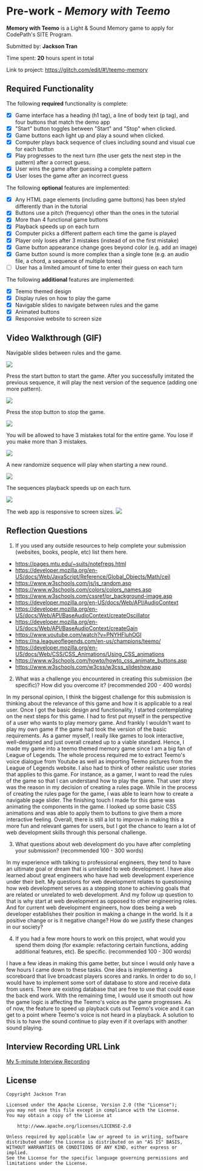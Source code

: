 # Pre-work - *Memory with Teemo*

**Memory with Teemo** is a Light & Sound Memory game to apply for CodePath's SITE Program. 

Submitted by: **Jackson Tran**

Time spent: **20** hours spent in total

Link to project: https://glitch.com/edit/#!/teemo-memory

## Required Functionality

The following **required** functionality is complete:

* [x] Game interface has a heading (h1 tag), a line of body text (p tag), and four buttons that match the demo app
* [x] "Start" button toggles between "Start" and "Stop" when clicked. 
* [x] Game buttons each light up and play a sound when clicked. 
* [x] Computer plays back sequence of clues including sound and visual cue for each button
* [x] Play progresses to the next turn (the user gets the next step in the pattern) after a correct guess. 
* [x] User wins the game after guessing a complete pattern
* [x] User loses the game after an incorrect guess

The following **optional** features are implemented:

* [x] Any HTML page elements (including game buttons) has been styled differently than in the tutorial
* [x] Buttons use a pitch (frequency) other than the ones in the tutorial
* [x] More than 4 functional game buttons
* [x] Playback speeds up on each turn
* [x] Computer picks a different pattern each time the game is played
* [x] Player only loses after 3 mistakes (instead of on the first mistake)
* [x] Game button appearance change goes beyond color (e.g. add an image)
* [x] Game button sound is more complex than a single tone (e.g. an audio file, a chord, a sequence of multiple tones)
* [ ] User has a limited amount of time to enter their guess on each turn

The following **additional** features are implemented:

- [x] Teemo themed design
- [x] Display rules on how to play the game
- [x] Navigable slides to navigate between rules and the game
- [x] Animated buttons
- [x] Responsive website to screen size

## Video Walkthrough (GIF)

Navigable slides between rules and the game.

![](https://media4.giphy.com/media/wUMaSp3nGwgRqhXdcB/giphy.gif?cid=790b76117c58c87fa04457efe867aa7ff25872344a217dc2&rid=giphy.gif&ct=g)

Press the start button to start the game. After you successfully imitated the previous sequence, it will play the next version of the sequence (adding one more pattern).

![](https://media1.giphy.com/media/tKqtsoHnIXsVB19QVf/giphy.gif?cid=790b76117196d96c0e6026ba49a54f1624b2ca9627ca22c5&rid=giphy.gif&ct=g)

Press the stop button to stop the game.

![](https://media4.giphy.com/media/ueexCuE7Rf9YSY7Zju/giphy.gif?cid=790b761184b285ee367ef0266cc19ba3b71ed4a549416682&rid=giphy.gif&ct=g)

You will be allowed to have 3 mistakes total for the entire game. You lose if you make more than 3 mistakes.

![](https://media2.giphy.com/media/N9zqqaRCNYv5CLvUWB/giphy.gif?cid=790b7611aa3b153b55e922bef9285fc1c4215f5527a79b24&rid=giphy.gif&ct=g)

A new randomize sequence will play when starting a new round.

![](https://media4.giphy.com/media/2txllDktL8Gqt6OVx4/giphy.gif?cid=790b7611eae0ef88495e7181c9eb71c108fa4cbef8d8e974&rid=giphy.gif&ct=g)

The sequences playback speeds up on each turn.

![](https://media1.giphy.com/media/zvEGlwhxdKA1XALbfr/giphy.gif?cid=790b7611d0d051d0a7863bfc5133a5ee61fbaede0308ff6f&rid=giphy.gif&ct=g)

The web app is responsive to screen sizes.
![](https://media1.giphy.com/media/ITIHZpYhn4KKFIdR2a/giphy.gif?cid=790b761141d42aafaa686a1f3af253f259bf5c261861e22b&rid=giphy.gif&ct=g)

## Reflection Questions
1. If you used any outside resources to help complete your submission (websites, books, people, etc) list them here. 
- https://pages.mtu.edu/~suits/notefreqs.html
- https://developer.mozilla.org/en-US/docs/Web/JavaScript/Reference/Global_Objects/Math/ceil
- https://www.w3schools.com/js/js_random.asp
- https://www.w3schools.com/colors/colors_names.asp
- https://www.w3schools.com/cssref/pr_background-image.asp
- https://developer.mozilla.org/en-US/docs/Web/API/AudioContext
- https://developer.mozilla.org/en-US/docs/Web/API/BaseAudioContext/createOscillator
- https://developer.mozilla.org/en-US/docs/Web/API/BaseAudioContext/createGain
- https://www.youtube.com/watch?v=PNYHFluhOGI
- https://na.leagueoflegends.com/en-us/champions/teemo/
- https://developer.mozilla.org/en-US/docs/Web/CSS/CSS_Animations/Using_CSS_animations
- https://www.w3schools.com/howto/howto_css_animate_buttons.asp
- https://www.w3schools.com/w3css/w3css_slideshow.asp

2. What was a challenge you encountered in creating this submission (be specific)? How did you overcome it? (recommended 200 - 400 words) 

In my personal opinion, I think the biggest challenge for this submission is thinking about the relevance of this game and how it is applicable to a real user. Once I got the basic design and functionality, 
I started contemplating on the next steps for this game. I had to first put myself in the perspective of a user who wants to play memory game. And frankly I wouldn't want to play my own game if the game had took the version of the basic requirements.
As a gamer myself, I really like games to look interactive, well-designed and just overall created up to a viable standard. Hence, I made my game into a teemo themed memory game since I am a big fan of League of Legends. The whole process required me to extract
Teemo's voice dialogue from Youtube as well as importing Teemo pictures from the League of Legends website. I also had to think of other realistic user stories that applies to this game. For instance, as a gamer, I want to read the rules of the game so that I can understand
how to play the game. That user story was the reason in my decision of creating a rules page. While in the process of creating the rules page for the game, I was able to learn how to create a navigable page slider. The finishing touch I made for this game was animating
the components in the game. I looked up some basic CSS animations and was able to apply them to buttons to give them a more interactive feeling. Overall, there is still a lot to improve in making this a more fun and relevant games for users, but I got the chance to learn a lot of 
web development skills through this personal challenge.


3. What questions about web development do you have after completing your submission? (recommended 100 - 300 words) 

In my experience with talking to professional engineers, they tend to have an ultimate goal or dream that is unrelated to web development. I have also learned about great engineers who have had web development experience under their belt.
My questions for web development relates to questioning how web development serves as a stepping stone to achieving goals that are related or unrelated to web development. And my follow up question to that is why start at web development as opposed to 
other engineering roles. And for current web development engineers, how does being a web developer establishes their position in making a change in the world. Is it a positive change or is it negative change? How do we justify these changes in our society?


4. If you had a few more hours to work on this project, what would you spend them doing (for example: refactoring certain functions, adding additional features, etc). Be specific. (recommended 100 - 300 words) 

I have a few ideas in making this game better, but since I would only have a few hours I came down to these tasks. One idea is implementing a scoreboard that live broadcast players scores and ranks. In order to do so, I would have to implement some sort of database to store and receive data from users. There are existing
database that are free to use that could ease the back end work. With the remaining time, I would use it smooth out how the game logic is affecting the Teemo's voice as the game progresses. As of now, the feature to speed up playback cuts out Teemo's voice and it can get to a point where Teemo's voice is not heard in a playback. A solution
to this is to have the sound continue to play even if it overlaps with another sound playing.




## Interview Recording URL Link

[My 5-minute Interview Recording](your-link-here)


## License

    Copyright Jackson Tran

    Licensed under the Apache License, Version 2.0 (the "License");
    you may not use this file except in compliance with the License.
    You may obtain a copy of the License at

        http://www.apache.org/licenses/LICENSE-2.0

    Unless required by applicable law or agreed to in writing, software
    distributed under the License is distributed on an "AS IS" BASIS,
    WITHOUT WARRANTIES OR CONDITIONS OF ANY KIND, either express or implied.
    See the License for the specific language governing permissions and
    limitations under the License.
